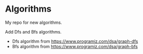 # Algorithms
 My repo for new algorithms.

 Add Dfs and Bfs algorithms.
* Dfs algorithm from https://www.programiz.com/dsa/graph-dfs
* Bfs algorithm from https://www.programiz.com/dsa/graph-bfs
